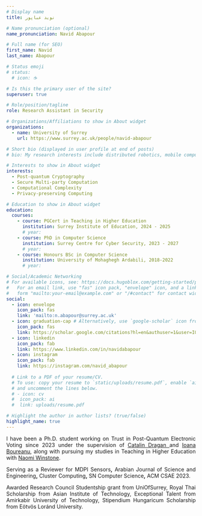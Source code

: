 ```yaml
---
# Display name
title: نوید عباپور

# Name pronunciation (optional)
name_pronunciation: Navid Abapour

# Full name (for SEO)
first_name: Navid
last_name: Abapour

# Status emoji
# status:
  # icon: ☕️

# Is this the primary user of the site?
superuser: true

# Role/position/tagline
role: Research Assistant in Security

# Organizations/Affiliations to show in About widget
organizations:
  - name: University of Surrey
    url: https://www.surrey.ac.uk/people/navid-abapour

# Short bio (displayed in user profile at end of posts)
# bio: My research interests include distributed robotics, mobile computing and programmable matter.

# Interests to show in About widget
interests:
  - Post-quantum Cryptography
  - Secure Multi-party Computation
  - Computational Complexity
  - Privacy-preserving Computing

# Education to show in About widget
education:
  courses:
    - course: PGCert in Teaching in Higher Education
      institution: Surrey Institute of Education, 2024 - 2025
      # year: 
    - course: PhD in Computer Science
      institution: Surrey Centre for Cyber Security, 2023 - 2027
      # year: 
    - course: Honours BSc in Computer Science
      institution: University of Mohaghegh Ardabili, 2018-2022
      # year: 

# Social/Academic Networking
# For available icons, see: https://docs.hugoblox.com/getting-started/page-builder/#icons
#   For an email link, use "fas" icon pack, "envelope" icon, and a link in the
#   form "mailto:your-email@example.com" or "/#contact" for contact widget.
social:
  - icon: envelope
    icon_pack: fas
    link: 'mailto:n.abapour@surrey.ac.uk' 
  - icon: graduation-cap # Alternatively, use `google-scholar` icon from `ai` icon pack
    icon_pack: fas
    link: https://scholar.google.com/citations?hl=en&authuser=1&user=IONgxcgAAAAJ
  - icon: linkedin
    icon_pack: fab
    link: https://www.linkedin.com/in/navidabapour
  - icon: instagram
    icon_pack: fab
    link: https://instagram.com/navid_abapour
    
  # Link to a PDF of your resume/CV.
  # To use: copy your resume to `static/uploads/resume.pdf`, enable `ai` icons in `params.yaml`,
  # and uncomment the lines below.
  # - icon: cv
  #  icon_pack: ai
  #  link: uploads/resume.pdf

# Highlight the author in author lists? (true/false)
highlight_name: true
---
```

<p style="text-align: justify; text-justify: inter-word;">
I have been a Ph.D. student working on Trust in Post-Quantum Electronic Voting since 2023 under the supervision of <a href="https://www.surrey.ac.uk/people/constantin-catalin-dragan" target="_blank"> Catalin Dragan </a> and <a href="https://www.surrey.ac.uk/people/ioana-boureanu" target="_blank"> Ioana Boureanu</a>, along with pursuing my studies in Teaching in Higher Education with <a href="https://www.surrey.ac.uk/people/naomi-winstone" target="_blank"> Naomi Winstone</a>.
</p>
<p style="text-align: justify; text-justify: inter-word;">
Serving as a Reviewer for MDPI Sensors<b>,</b> Arabian Journal of Science and Engineering<b>,</b> Cluster Computing<b>,</b> SN Computer Science<b>,</b> ACM CSAE 2023.
</p>
<p style="text-align: justify; text-justify: inter-word;">
Awarded Research Council Studentship grant from UniOfSurrey, Royal Thai Scholarship from Asian Institute of Technology, Exceptional Talent from Amirkabir University of Technology, Stipendium Hungaricum Scholarship from Eötvös Loránd University.
</p>
